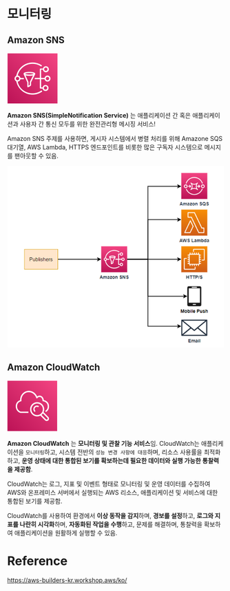 # 모니터링

## Amazon SNS

![amazon-sns-logo.png](./image/amazon-sns-logo.png)

**Amazon SNS(SimpleNotification Service)** 는 애플리케이션 간 혹은 애플리케이션과 사용자 간 통신 모두를 위한 완전관리형 메시징 서비스!

Amazon SNS 주제를 사용하면, 게시자 시스템에서 병렬 처리를 위해 Amazone SQS 대기열, AWS Lambda, HTTPS 엔드포인트를 비롯한 많은 구독자 시스템으로 메시지를 팬아웃할 수 있음.

![Amazon-SNS](./image/Amazon-SNS.png)

## Amazon CloudWatch

![Amazon-CloudWatch-logo.png](./image/Amazon-CloudWatch-logo.png)

**Amazon CloudWatch** 는 **모니터링 및 관찰 기능 서비스**임.
CloudWatch는 애플리케이션을 `모니터링`하고, 시스템 전반의 `성능 변경 사항에 대응`하며, 리소스 사용률을 최적화하고, **운영 상태에 대한 통합된 보기를 확보하는데 필요한 데이터와 실행 가능한 통찰력을 제공함**.

CloudWatch는 로그, 지표 및 이벤트 형태로 모니터링 및 운영 데이터를 수집하여 AWS와 온프레미스 서버에서 실행되는 AWS 리소스, 애플리케이션 및 서비스에 대한 통합된 보기를 제공함.

CloudWatch를 사용하여 환경에서 **이상 동작을 감지**하며, **경보를 설정**하고, **로그와 지표를 나란히 시각화**하며, **자동화된 작업을 수행**하고, 문제를 해결하며, 통찰력을 확보하여 애플리케이션을 원활하게 실행할 수 있음.

# Reference

https://aws-builders-kr.workshop.aws/ko/
